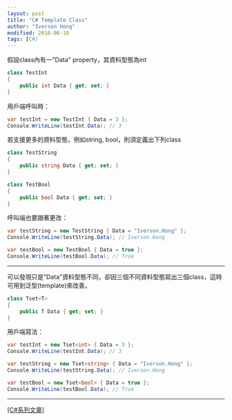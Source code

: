 ```yaml
---
layout: post
title: "C# Template Class"
author: "Iverson Hong"
modified: 2016-06-10
tags: [C#]
---
```


假設class內有一"Data" property，其資料型態為int

~~~csharp
class TestInt
{
    public int Data { get; set; }
}
~~~

用戶端呼叫時：

~~~csharp
var testInt = new TestInt { Data = 3 };
Console.WriteLine(testInt.Data); // 3
~~~

若支援更多的資料型態，例如string, bool，則須定義出下列class

~~~csharp
class TestString
{
    public string Data { get; set; }
}

class TestBool
{
    public bool Data { get; set; }
}
~~~

呼叫端也要跟著更改：

~~~csharp
var testString = new TestString { Data = "Iverson.Hong" };
Console.WriteLine(testString.Data); // Iverson.Hong

var testBool = new TestBool { Data = true };
Console.WriteLine(testBool.Data); // True
~~~

----------

可以發現只是"Data"資料型態不同，卻因三個不同資料型態寫出三個class，這時可用到泛型(template)來改善。

~~~csharp
class Tset<T>
{
    public T Data { get; set; }
}
~~~

用戶端寫法：

~~~csharp
var testInt = new Tset<int> { Data = 3 };
Console.WriteLine(testInt.Data); // 3

var testString = new Tset<string> { Data = "Iverson.Hong" };
Console.WriteLine(testString.Data); // Iverson.Hong

var testBool = new Tset<bool> { Data = true };
Console.WriteLine(testBool.Data); // True
~~~

----------

[[C#系列文章]](http://yu-qiao-hong.github.io/tags/#C#)